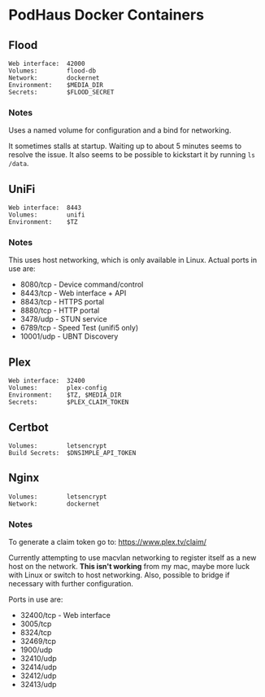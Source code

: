 # PodHaus Docker Containers

## Flood

```
Web interface:  42000
Volumes:        flood-db
Network:        dockernet
Environment:    $MEDIA_DIR
Secrets:        $FLOOD_SECRET
```

### Notes

Uses a named volume for configuration and a bind for networking.

It sometimes stalls at startup. Waiting up to about 5 minutes seems to resolve the issue.
It also seems to be possible to kickstart it by running `ls /data`.

## UniFi

```
Web interface:  8443
Volumes:        unifi
Environment:    $TZ
```
### Notes

This uses host networking, which is only available in Linux. Actual ports in use are:

* 8080/tcp - Device command/control
* 8443/tcp - Web interface + API
* 8843/tcp - HTTPS portal
* 8880/tcp - HTTP portal
* 3478/udp - STUN service
* 6789/tcp - Speed Test (unifi5 only)
* 10001/udp - UBNT Discovery

## Plex

```
Web interface:  32400
Volumes:        plex-config
Environment:    $TZ, $MEDIA_DIR
Secrets:        $PLEX_CLAIM_TOKEN
```

## Certbot

```
Volumes:        letsencrypt
Build Secrets:  $DNSIMPLE_API_TOKEN
```

## Nginx

```
Volumes:        letsencrypt
Network:        dockernet
```

### Notes

To generate a claim token go to: https://www.plex.tv/claim/

Currently attempting to use macvlan networking to register itself as a new host on the network.
**This isn't working** from my mac, maybe more luck with Linux or switch to host networking. Also,
possible to bridge if necessary with further configuration.

Ports in use are:

* 32400/tcp - Web interface
* 3005/tcp
* 8324/tcp
* 32469/tcp
* 1900/udp
* 32410/udp
* 32414/udp
* 32412/udp
* 32413/udp